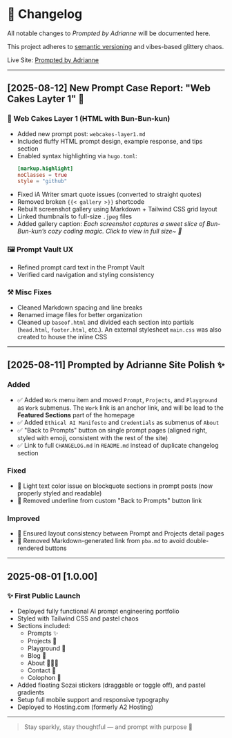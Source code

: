 # 📜 Changelog

All notable changes to *Prompted by Adrianne* will be documented here.

This project adheres to [semantic versioning](https://semver.org/) and vibes-based glittery chaos.

Live Site: [Prompted by Adrianne](https://ai.adrianne.io)

---

## [2025-08-12] New Prompt Case Report: "Web Cakes Layter 1" 🍓

### 💫 Web Cakes Layer 1 (HTML with Bun-Bun-kun)

- Added new prompt post: `webcakes-layer1.md`
- Included fluffy HTML prompt design, example response, and tips section
- Enabled syntax highlighting via `hugo.toml`:
  ```toml
  [markup.highlight]
  noClasses = true
  style = "github"
  ```
- Fixed iA Writer smart quote issues (converted to straight quotes)
- Removed broken `{{< gallery >}}` shortcode
- Rebuilt screenshot gallery using Markdown + Tailwind CSS grid layout
- Linked thumbnails to full-size `.jpeg` files
- Added gallery caption:
*Each screenshot captures a sweet slice of Bun-Bun-kun’s cozy coding magic. Click to view in full size~ 🍓*

### 🖼️ Prompt Vault UX

- Refined prompt card text in the Prompt Vault
- Verified card navigation and styling consistency

### ⚒️ Misc Fixes

- Cleaned Markdown spacing and line breaks
- Renamed image files for better organization
- Cleaned up `baseof.html` and divided each section into partials (`head.html`, `footer.html`, etc.). An external stylesheet `main.css` was also created to house the inline CSS

---

## [2025-08-11] Prompted by Adrianne Site Polish ✨

### Added
- ✅ Added `Work` menu item and moved `Prompt`, `Projects`, and `Playground` as `Work` submenus. The `Work` link is an anchor link, and will be lead to the **Featured Sections** part of the homepage
- ✅ Added `Ethical AI Manifesto` and `Credentials` as submenus of `About`
- ✅ "Back to Prompts" button on single prompt pages (aligned right, styled with emoji, consistent with the rest of the site)
- ✅ Link to full `CHANGELOG.md` in `README.md` instead of duplicate changelog section

### Fixed
- 🎨 Light text color issue on blockquote sections in prompt posts (now properly styled and readable)
- 💅 Removed underline from custom "Back to Prompts" button link

### Improved
- 📐 Ensured layout consistency between Prompt and Projects detail pages
- 🧼 Removed Markdown-generated link from `pba.md` to avoid double-rendered buttons

---

## 2025-08-01 [1.0.00]
### ✨ First Public Launch
- Deployed fully functional AI prompt engineering portfolio
- Styled with Tailwind CSS and pastel chaos
- Sections included:
  - Prompts ✨
  - Projects 🔧
  - Playground 🎠
  - Blog 📝
  - About 🙆🏻‍♀️
  - Contact 📮
  - Colophon 📌
- Added floating Sozai stickers (draggable or toggle off), and pastel gradients
- Setup full mobile support and responsive typography
- Deployed to Hosting.com (formerly A2 Hosting)

---

> Stay sparkly, stay thoughtful — and prompt with purpose 💖